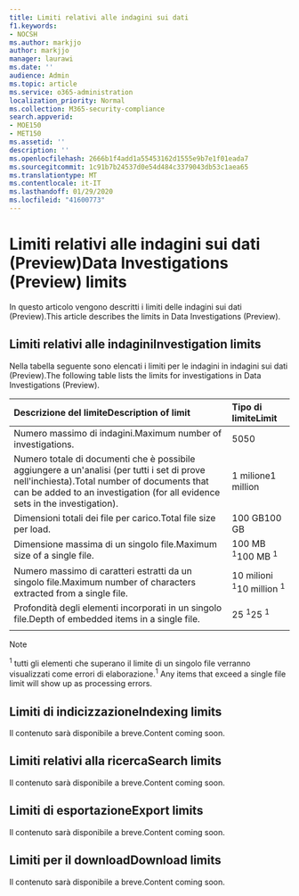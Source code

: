 ```yaml
---
title: Limiti relativi alle indagini sui dati
f1.keywords:
- NOCSH
ms.author: markjjo
author: markjjo
manager: laurawi
ms.date: ''
audience: Admin
ms.topic: article
ms.service: o365-administration
localization_priority: Normal
ms.collection: M365-security-compliance
search.appverid:
- MOE150
- MET150
ms.assetid: ''
description: ''
ms.openlocfilehash: 2666b1f4add1a55453162d1555e9b7e1f01eada7
ms.sourcegitcommit: 1c91b7b24537d0e54d484c3379043db53c1aea65
ms.translationtype: MT
ms.contentlocale: it-IT
ms.lasthandoff: 01/29/2020
ms.locfileid: "41600773"
---
```

# <a name="data-investigations-preview-limits"></a><span data-ttu-id="bdd49-102">Limiti relativi alle indagini sui dati (Preview)</span><span class="sxs-lookup"><span data-stu-id="bdd49-102">Data Investigations (Preview) limits</span></span>

<span data-ttu-id="bdd49-103">In questo articolo vengono descritti i limiti delle indagini sui dati (Preview).</span><span class="sxs-lookup"><span data-stu-id="bdd49-103">This article describes the limits in Data Investigations (Preview).</span></span>

## <a name="investigation-limits"></a><span data-ttu-id="bdd49-104">Limiti relativi alle indagini</span><span class="sxs-lookup"><span data-stu-id="bdd49-104">Investigation limits</span></span>

<span data-ttu-id="bdd49-105">Nella tabella seguente sono elencati i limiti per le indagini in indagini sui dati (Preview).</span><span class="sxs-lookup"><span data-stu-id="bdd49-105">The following table lists the limits for investigations in Data Investigations (Preview).</span></span> 
    
  |<span data-ttu-id="bdd49-106">**Descrizione del limite**</span><span class="sxs-lookup"><span data-stu-id="bdd49-106">**Description of limit**</span></span>|<span data-ttu-id="bdd49-107">**Tipo di limite**</span><span class="sxs-lookup"><span data-stu-id="bdd49-107">**Limit**</span></span>|
  |:-----|:-----|
  |<span data-ttu-id="bdd49-108">Numero massimo di indagini.</span><span class="sxs-lookup"><span data-stu-id="bdd49-108">Maximum number of investigations.</span></span>  <br/> |<span data-ttu-id="bdd49-109">50</span><span class="sxs-lookup"><span data-stu-id="bdd49-109">50</span></span>  <br/> |
  |<span data-ttu-id="bdd49-110">Numero totale di documenti che è possibile aggiungere a un'analisi (per tutti i set di prove nell'inchiesta).</span><span class="sxs-lookup"><span data-stu-id="bdd49-110">Total number of documents that can be added to an investigation (for all evidence sets in the investigation).</span></span>  <br/> |<span data-ttu-id="bdd49-111">1 milione</span><span class="sxs-lookup"><span data-stu-id="bdd49-111">1 million</span></span>  <br/> |
  |<span data-ttu-id="bdd49-112">Dimensioni totali dei file per carico.</span><span class="sxs-lookup"><span data-stu-id="bdd49-112">Total file size per load.</span></span>  <br/> |<span data-ttu-id="bdd49-113">100 GB</span><span class="sxs-lookup"><span data-stu-id="bdd49-113">100 GB</span></span>  <br/> |
  |<span data-ttu-id="bdd49-114">Dimensione massima di un singolo file.</span><span class="sxs-lookup"><span data-stu-id="bdd49-114">Maximum size of a single file.</span></span>   <br/> |<span data-ttu-id="bdd49-115">100 MB <sup>1</sup></span><span class="sxs-lookup"><span data-stu-id="bdd49-115">100 MB <sup>1</sup></span></span> <br/> |
  |<span data-ttu-id="bdd49-116">Numero massimo di caratteri estratti da un singolo file.</span><span class="sxs-lookup"><span data-stu-id="bdd49-116">Maximum number of characters extracted from a single file.</span></span>  <br/> |<span data-ttu-id="bdd49-117">10 milioni <sup>1</sup></span><span class="sxs-lookup"><span data-stu-id="bdd49-117">10 million <sup>1</sup></span></span> <br/> |
  |<span data-ttu-id="bdd49-118">Profondità degli elementi incorporati in un singolo file.</span><span class="sxs-lookup"><span data-stu-id="bdd49-118">Depth of embedded items in a single file.</span></span>  <br/> |<span data-ttu-id="bdd49-119">25 <sup>1</sup></span><span class="sxs-lookup"><span data-stu-id="bdd49-119">25 <sup>1</sup></span></span> <br/> |
|||
> [!NOTE]
><span data-ttu-id="bdd49-120"><sup>1</sup> tutti gli elementi che superano il limite di un singolo file verranno visualizzati come errori di elaborazione.</span><span class="sxs-lookup"><span data-stu-id="bdd49-120"><sup>1</sup>  Any items that exceed a single file limit will show up as processing errors.</span></span>

## <a name="indexing-limits"></a><span data-ttu-id="bdd49-121">Limiti di indicizzazione</span><span class="sxs-lookup"><span data-stu-id="bdd49-121">Indexing limits</span></span>

<span data-ttu-id="bdd49-122">Il contenuto sarà disponibile a breve.</span><span class="sxs-lookup"><span data-stu-id="bdd49-122">Content coming soon.</span></span>

## <a name="search-limits"></a><span data-ttu-id="bdd49-123">Limiti relativi alla ricerca</span><span class="sxs-lookup"><span data-stu-id="bdd49-123">Search limits</span></span>

<span data-ttu-id="bdd49-124">Il contenuto sarà disponibile a breve.</span><span class="sxs-lookup"><span data-stu-id="bdd49-124">Content coming soon.</span></span>

## <a name="export-limits"></a><span data-ttu-id="bdd49-125">Limiti di esportazione</span><span class="sxs-lookup"><span data-stu-id="bdd49-125">Export limits</span></span>

<span data-ttu-id="bdd49-126">Il contenuto sarà disponibile a breve.</span><span class="sxs-lookup"><span data-stu-id="bdd49-126">Content coming soon.</span></span>

## <a name="download-limits"></a><span data-ttu-id="bdd49-127">Limiti per il download</span><span class="sxs-lookup"><span data-stu-id="bdd49-127">Download limits</span></span>

<span data-ttu-id="bdd49-128">Il contenuto sarà disponibile a breve.</span><span class="sxs-lookup"><span data-stu-id="bdd49-128">Content coming soon.</span></span>

